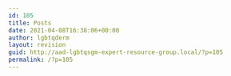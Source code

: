 ```yaml
---
id: 105
title: Posts
date: 2021-04-08T16:38:06+00:00
author: lgbtqderm
layout: revision
guid: http://aad-lgbtqsgm-expert-resource-group.local/?p=105
permalink: /?p=105
---
```

